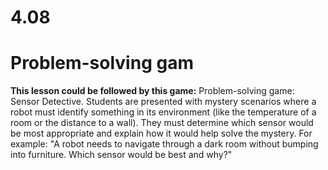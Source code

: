 # 4.08 

# Problem-solving gam

**This lesson could be followed by this game:**
Problem-solving game: Sensor Detective. Students are presented with mystery scenarios where a robot must identify something in its environment (like the temperature of a room or the distance to a wall). They must determine which sensor would be most appropriate and explain how it would help solve the mystery. For example: "A robot needs to navigate through a dark room without bumping into furniture. Which sensor would be best and why?"

